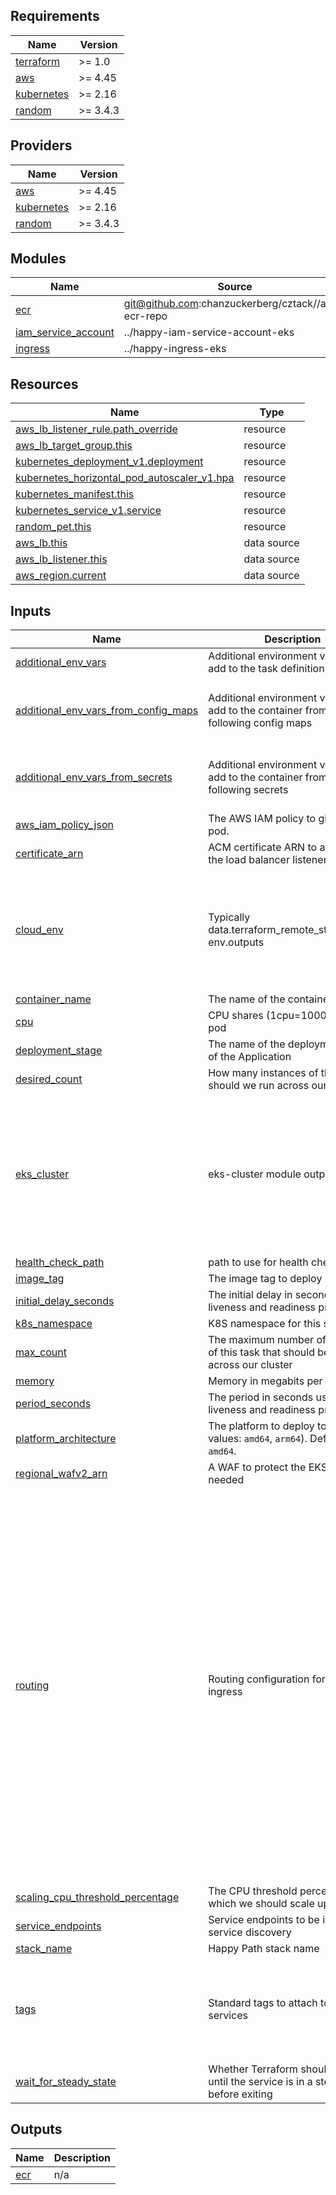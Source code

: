 <!-- START -->
## Requirements

| Name | Version |
|------|---------|
| <a name="requirement_terraform"></a> [terraform](#requirement\_terraform) | >= 1.0 |
| <a name="requirement_aws"></a> [aws](#requirement\_aws) | >= 4.45 |
| <a name="requirement_kubernetes"></a> [kubernetes](#requirement\_kubernetes) | >= 2.16 |
| <a name="requirement_random"></a> [random](#requirement\_random) | >= 3.4.3 |

## Providers

| Name | Version |
|------|---------|
| <a name="provider_aws"></a> [aws](#provider\_aws) | >= 4.45 |
| <a name="provider_kubernetes"></a> [kubernetes](#provider\_kubernetes) | >= 2.16 |
| <a name="provider_random"></a> [random](#provider\_random) | >= 3.4.3 |

## Modules

| Name | Source | Version |
|------|--------|---------|
| <a name="module_ecr"></a> [ecr](#module\_ecr) | git@github.com:chanzuckerberg/cztack//aws-ecr-repo | v0.51.0 |
| <a name="module_iam_service_account"></a> [iam\_service\_account](#module\_iam\_service\_account) | ../happy-iam-service-account-eks | n/a |
| <a name="module_ingress"></a> [ingress](#module\_ingress) | ../happy-ingress-eks | n/a |

## Resources

| Name | Type |
|------|------|
| [aws_lb_listener_rule.path_override](https://registry.terraform.io/providers/hashicorp/aws/latest/docs/resources/lb_listener_rule) | resource |
| [aws_lb_target_group.this](https://registry.terraform.io/providers/hashicorp/aws/latest/docs/resources/lb_target_group) | resource |
| [kubernetes_deployment_v1.deployment](https://registry.terraform.io/providers/hashicorp/kubernetes/latest/docs/resources/deployment_v1) | resource |
| [kubernetes_horizontal_pod_autoscaler_v1.hpa](https://registry.terraform.io/providers/hashicorp/kubernetes/latest/docs/resources/horizontal_pod_autoscaler_v1) | resource |
| [kubernetes_manifest.this](https://registry.terraform.io/providers/hashicorp/kubernetes/latest/docs/resources/manifest) | resource |
| [kubernetes_service_v1.service](https://registry.terraform.io/providers/hashicorp/kubernetes/latest/docs/resources/service_v1) | resource |
| [random_pet.this](https://registry.terraform.io/providers/hashicorp/random/latest/docs/resources/pet) | resource |
| [aws_lb.this](https://registry.terraform.io/providers/hashicorp/aws/latest/docs/data-sources/lb) | data source |
| [aws_lb_listener.this](https://registry.terraform.io/providers/hashicorp/aws/latest/docs/data-sources/lb_listener) | data source |
| [aws_region.current](https://registry.terraform.io/providers/hashicorp/aws/latest/docs/data-sources/region) | data source |

## Inputs

| Name | Description | Type | Default | Required |
|------|-------------|------|---------|:--------:|
| <a name="input_additional_env_vars"></a> [additional\_env\_vars](#input\_additional\_env\_vars) | Additional environment variables to add to the task definition | `map(string)` | `{}` | no |
| <a name="input_additional_env_vars_from_config_maps"></a> [additional\_env\_vars\_from\_config\_maps](#input\_additional\_env\_vars\_from\_config\_maps) | Additional environment variables to add to the container from the following config maps | <pre>object({<br>    items : optional(list(string), []),<br>    prefix : optional(string, ""),<br>  })</pre> | <pre>{<br>  "items": [],<br>  "prefix": ""<br>}</pre> | no |
| <a name="input_additional_env_vars_from_secrets"></a> [additional\_env\_vars\_from\_secrets](#input\_additional\_env\_vars\_from\_secrets) | Additional environment variables to add to the container from the following secrets | <pre>object({<br>    items : optional(list(string), []),<br>    prefix : optional(string, ""),<br>  })</pre> | <pre>{<br>  "items": [],<br>  "prefix": ""<br>}</pre> | no |
| <a name="input_aws_iam_policy_json"></a> [aws\_iam\_policy\_json](#input\_aws\_iam\_policy\_json) | The AWS IAM policy to give to the pod. | `string` | `""` | no |
| <a name="input_certificate_arn"></a> [certificate\_arn](#input\_certificate\_arn) | ACM certificate ARN to attach to the load balancer listener | `string` | n/a | yes |
| <a name="input_cloud_env"></a> [cloud\_env](#input\_cloud\_env) | Typically data.terraform\_remote\_state.cloud-env.outputs | <pre>object({<br>    public_subnets : list(string),<br>    private_subnets : list(string),<br>    database_subnets : list(string),<br>    database_subnet_group : string,<br>    vpc_id : string,<br>    vpc_cidr_block : string,<br>  })</pre> | n/a | yes |
| <a name="input_container_name"></a> [container\_name](#input\_container\_name) | The name of the container | `string` | n/a | yes |
| <a name="input_cpu"></a> [cpu](#input\_cpu) | CPU shares (1cpu=1000m) per pod | `string` | `"100m"` | no |
| <a name="input_deployment_stage"></a> [deployment\_stage](#input\_deployment\_stage) | The name of the deployment stage of the Application | `string` | `"dev"` | no |
| <a name="input_desired_count"></a> [desired\_count](#input\_desired\_count) | How many instances of this task should we run across our cluster? | `number` | `2` | no |
| <a name="input_eks_cluster"></a> [eks\_cluster](#input\_eks\_cluster) | eks-cluster module output | <pre>object({<br>    cluster_id : string,<br>    cluster_arn : string,<br>    cluster_endpoint : string,<br>    cluster_ca : string,<br>    cluster_oidc_issuer_url : string,<br>    cluster_version : string,<br>    worker_iam_role_name : string,<br>    worker_security_group : string,<br>    oidc_provider_arn : string,<br>  })</pre> | n/a | yes |
| <a name="input_health_check_path"></a> [health\_check\_path](#input\_health\_check\_path) | path to use for health checks | `string` | `"/"` | no |
| <a name="input_image_tag"></a> [image\_tag](#input\_image\_tag) | The image tag to deploy | `string` | n/a | yes |
| <a name="input_initial_delay_seconds"></a> [initial\_delay\_seconds](#input\_initial\_delay\_seconds) | The initial delay in seconds for the liveness and readiness probes. | `number` | `30` | no |
| <a name="input_k8s_namespace"></a> [k8s\_namespace](#input\_k8s\_namespace) | K8S namespace for this service | `string` | n/a | yes |
| <a name="input_max_count"></a> [max\_count](#input\_max\_count) | The maximum number of instances of this task that should be running across our cluster | `number` | `2` | no |
| <a name="input_memory"></a> [memory](#input\_memory) | Memory in megabits per pod | `string` | `"100Mi"` | no |
| <a name="input_period_seconds"></a> [period\_seconds](#input\_period\_seconds) | The period in seconds used for the liveness and readiness probes. | `number` | `3` | no |
| <a name="input_platform_architecture"></a> [platform\_architecture](#input\_platform\_architecture) | The platform to deploy to (valid values: `amd64`, `arm64`). Defaults to `amd64`. | `string` | `"amd64"` | no |
| <a name="input_regional_wafv2_arn"></a> [regional\_wafv2\_arn](#input\_regional\_wafv2\_arn) | A WAF to protect the EKS Ingress if needed | `string` | `null` | no |
| <a name="input_routing"></a> [routing](#input\_routing) | Routing configuration for the ingress | <pre>object({<br>    method : optional(string, "DOMAIN")<br>    host_match : string<br>    group_name : string<br>    alb_name : optional(string, "")<br>    priority : number<br>    path : optional(string, "/*")<br>    service_name : string<br>    service_port : number<br>    success_codes : optional(string, "200-499")<br>    service_type : string<br>    oidc_config : optional(object({<br>      issuer : string<br>      authorizationEndpoint : string<br>      tokenEndpoint : string<br>      userInfoEndpoint : string<br>      secretName : string<br>      }), {<br>      issuer                = ""<br>      authorizationEndpoint = ""<br>      tokenEndpoint         = ""<br>      userInfoEndpoint      = ""<br>      secretName            = ""<br>    })<br>    bypasses : optional(map(object({<br>      paths   = optional(set(string), [])<br>      methods = optional(set(string), [])<br>    })))<br>  })</pre> | n/a | yes |
| <a name="input_scaling_cpu_threshold_percentage"></a> [scaling\_cpu\_threshold\_percentage](#input\_scaling\_cpu\_threshold\_percentage) | The CPU threshold percentage at which we should scale up | `number` | `80` | no |
| <a name="input_service_endpoints"></a> [service\_endpoints](#input\_service\_endpoints) | Service endpoints to be injected for service discovery | `map(string)` | `{}` | no |
| <a name="input_stack_name"></a> [stack\_name](#input\_stack\_name) | Happy Path stack name | `string` | n/a | yes |
| <a name="input_tags"></a> [tags](#input\_tags) | Standard tags to attach to all happy services | <pre>object({<br>    env : string,<br>    owner : string,<br>    project : string,<br>    service : string,<br>    managedBy : string,<br>  })</pre> | <pre>{<br>  "env": "ADDTAGS",<br>  "managedBy": "ADDTAGS",<br>  "owner": "ADDTAGS",<br>  "project": "ADDTAGS",<br>  "service": "ADDTAGS"<br>}</pre> | no |
| <a name="input_wait_for_steady_state"></a> [wait\_for\_steady\_state](#input\_wait\_for\_steady\_state) | Whether Terraform should block until the service is in a steady state before exiting | `bool` | `true` | no |

## Outputs

| Name | Description |
|------|-------------|
| <a name="output_ecr"></a> [ecr](#output\_ecr) | n/a |
<!-- END -->